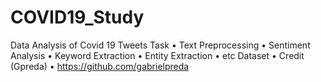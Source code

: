 # COVID19_Study

Data Analysis of Covid 19 Tweets
Task
• Text Preprocessing
• Sentiment Analysis
• Keyword Extraction
• Entity Extraction
• etc
Dataset
• Credit (Gpreda)
• https://github.com/gabrielpreda
